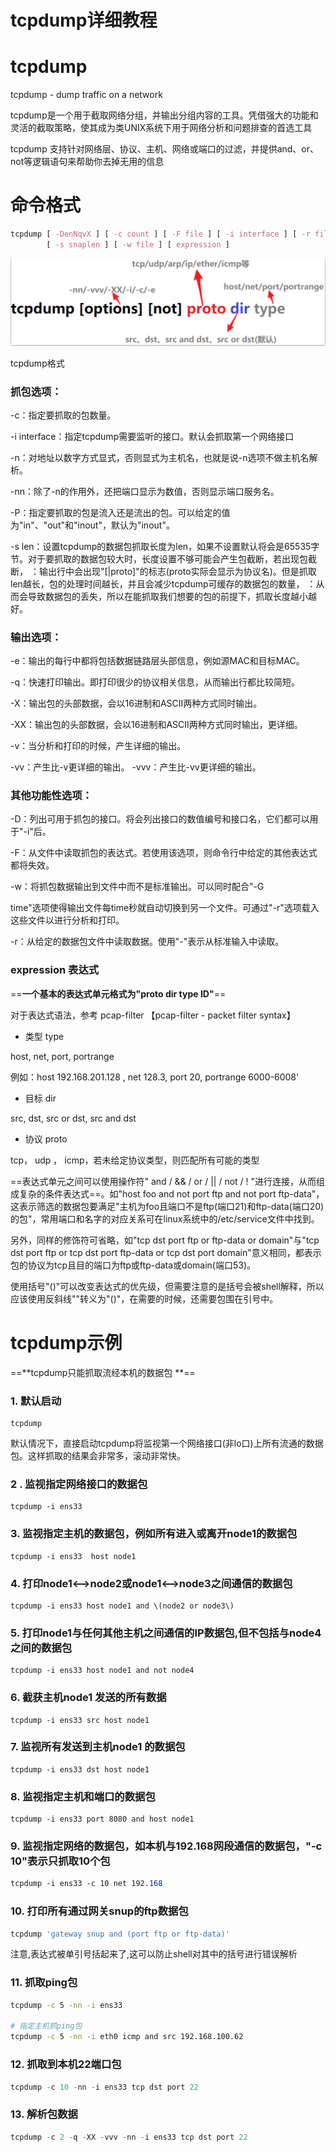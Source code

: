 # tcpdump详细教程

# tcpdump

tcpdump - dump traffic on a network

tcpdump是一个用于截取网络分组，并输出分组内容的工具。凭借强大的功能和灵活的截取策略，使其成为类UNIX系统下用于网络分析和问题排查的首选工具

tcpdump 支持针对网络层、协议、主机、网络或端口的过滤，并提供and、or、not等逻辑语句来帮助你去掉无用的信息

# 命令格式

```css
tcpdump [ -DenNqvX ] [ -c count ] [ -F file ] [ -i interface ] [ -r file ]
        [ -s snaplen ] [ -w file ] [ expression ]
```

![img](./res/cmd.webp)

tcpdump格式

### 抓包选项：

-c：指定要抓取的包数量。

-i interface：指定tcpdump需要监听的接口。默认会抓取第一个网络接口

-n：对地址以数字方式显式，否则显式为主机名，也就是说-n选项不做主机名解析。

-nn：除了-n的作用外，还把端口显示为数值，否则显示端口服务名。

-P：指定要抓取的包是流入还是流出的包。可以给定的值为"in"、"out"和"inout"，默认为"inout"。

-s len：设置tcpdump的数据包抓取长度为len，如果不设置默认将会是65535字节。对于要抓取的数据包较大时，长度设置不够可能会产生包截断，若出现包截断，
 ：输出行中会出现"[|proto]"的标志(proto实际会显示为协议名)。但是抓取len越长，包的处理时间越长，并且会减少tcpdump可缓存的数据包的数量，
 ：从而会导致数据包的丢失，所以在能抓取我们想要的包的前提下，抓取长度越小越好。

### 输出选项：

-e：输出的每行中都将包括数据链路层头部信息，例如源MAC和目标MAC。

-q：快速打印输出。即打印很少的协议相关信息，从而输出行都比较简短。

-X：输出包的头部数据，会以16进制和ASCII两种方式同时输出。

-XX：输出包的头部数据，会以16进制和ASCII两种方式同时输出，更详细。

-v：当分析和打印的时候，产生详细的输出。

-vv：产生比-v更详细的输出。
 -vvv：产生比-vv更详细的输出。

### 其他功能性选项：

-D：列出可用于抓包的接口。将会列出接口的数值编号和接口名，它们都可以用于"-i"后。

-F：从文件中读取抓包的表达式。若使用该选项，则命令行中给定的其他表达式都将失效。

-w：将抓包数据输出到文件中而不是标准输出。可以同时配合"-G

time"选项使得输出文件每time秒就自动切换到另一个文件。可通过"-r"选项载入这些文件以进行分析和打印。

-r：从给定的数据包文件中读取数据。使用"-"表示从标准输入中读取。

### expression 表达式

==**一个基本的表达式单元格式为"proto dir type ID"**==

对于表达式语法，参考  pcap-filter 【pcap-filter - packet filter syntax】

- 类型 type

host, net, port, portrange

例如：host 192.168.201.128  ,  net 128.3, port 20, portrange 6000-6008'

- 目标 dir

src,  dst,  src  or dst, src and dst

- 协议 proto

tcp， udp ， icmp，若未给定协议类型，则匹配所有可能的类型

==表达式单元之间可以使用操作符" and / && / or / || / not / ! "进行连接，从而组成复杂的条件表达式==。如"host foo and not port ftp and not port ftp-data"，这表示筛选的数据包要满足"主机为foo且端口不是ftp(端口21)和ftp-data(端口20)的包"，常用端口和名字的对应关系可在linux系统中的/etc/service文件中找到。

另外，同样的修饰符可省略，如"tcp dst port ftp or ftp-data or domain"与"tcp dst port ftp or tcp dst port ftp-data or tcp dst port domain"意义相同，都表示包的协议为tcp且目的端口为ftp或ftp-data或domain(端口53)。

使用括号"()"可以改变表达式的优先级，但需要注意的是括号会被shell解释，所以应该使用反斜线""转义为"()"，在需要的时候，还需要包围在引号中。

# tcpdump示例

==**tcpdump只能抓取流经本机的数据包 **==

### 1. 默认启动

```undefined
tcpdump
```

默认情况下，直接启动tcpdump将监视第一个网络接口(非lo口)上所有流通的数据包。这样抓取的结果会非常多，滚动非常快。

### 2 . 监视指定网络接口的数据包

```undefined
tcpdump -i ens33
```

### 3. 监视指定主机的数据包，例如所有进入或离开node1的数据包

```undefined
tcpdump -i ens33  host node1
```

### 4. 打印node1<-->node2或node1<-->node3之间通信的数据包

```undefined
tcpdump -i ens33 host node1 and \(node2 or node3\)
```

### 5. 打印node1与任何其他主机之间通信的IP数据包,但不包括与node4之间的数据包

```undefined
tcpdump -i ens33 host node1 and not node4
```

### 6. 截获主机node1 发送的所有数据

```undefined
tcpdump -i ens33 src host node1
```

### 7. 监视所有发送到主机node1 的数据包

```undefined
tcpdump -i ens33 dst host node1
```

### 8. 监视指定主机和端口的数据包

```undefined
tcpdump -i ens33 port 8080 and host node1
```

### 9. 监视指定网络的数据包，如本机与192.168网段通信的数据包，"-c 10"表示只抓取10个包

```css
tcpdump -i ens33 -c 10 net 192.168
```

### 10. 打印所有通过网关snup的ftp数据包

```bash
tcpdump 'gateway snup and (port ftp or ftp-data)'
```

注意,表达式被单引号括起来了,这可以防止shell对其中的括号进行错误解析

### 11. 抓取ping包

```bash
tcpdump -c 5 -nn -i ens33 

# 指定主机抓ping包
tcpdump -c 5 -nn -i eth0 icmp and src 192.168.100.62
```

### 12. 抓取到本机22端口包

```swift
tcpdump -c 10 -nn -i ens33 tcp dst port 22
```

### 13. 解析包数据

```swift
tcpdump -c 2 -q -XX -vvv -nn -i ens33 tcp dst port 22
```

